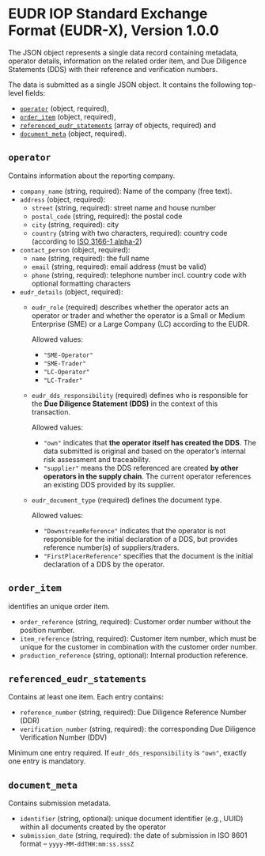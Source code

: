 # EUDR IOP Standard Exchange Format (EUDR-X), Version 1.0.0

The JSON object represents a single data record containing metadata, operator details, information on the related order
item, and Due Diligence Statements (DDS) with their reference and verification numbers.

The data is submitted as a single JSON object. It contains the following top-level fields:

- [`operator`](#operator) (object, required),
- [`order_item`](#order_item) (object, required),
- [`referenced_eudr_statements`](#referenced_eudr_statements) (array of objects, required) and
- [`document_meta`](#document_meta)  (object, required).

## `operator`

Contains information about the reporting company.

- `company_name` (string, required): Name of the company (free text).
- `address` (object, required):
    - `street` (string, required): street name and house number
    - `postal_code` (string, required): the postal code
    - `city` (string, required): city
    - `country` (string with two characters, required): country code (according
      to [ISO 3166-1 alpha-2](https://en.wikipedia.org/wiki/ISO_3166-1))
- `contact_person` (object, required):
    - `name` (string, required): the full name
    - `email` (string, required): email address (must be valid)
    - `phone` (string, required): telephone number incl. country code with optional formatting characters
- `eudr_details` (object, required):
    - `eudr_role` (required) describes whether the operator acts an operator or trader
      and whether the operator is a Small or Medium Enterprise (SME) or a Large Company (LC) according to the EUDR.

      Allowed values:
        - `"SME-Operator"`
        - `"SME-Trader"`
        - `"LC-Operator"`
        - `"LC-Trader"`
    - `eudr_dds_responsibility` (required) defines who is responsible for the **Due Diligence Statement (DDS)** in the
      context of this transaction.

      Allowed values:
        - `"own"` indicates that **the operator itself has created the DDS**. The data submitted is original and based
          on the operator’s internal risk assessment and traceability.
        - `"supplier"` means the DDS referenced are created **by other operators in the supply chain**. The current
          operator references an existing DDS provided by its supplier.
    - `eudr_document_type` (required) defines the document type.

      Allowed values:
        - `"DownstreamReference"` indicates that the operator is not responsible for the initial declaration of a DDS,
          but provides reference number(s) of suppliers/traders.
        - `"FirstPlacerReference"` specifies that the document is the initial declaration of a DDS by the operator.

## `order_item`

identifies an unique order item.

- `order_reference` (string, required): Customer order number without the position number.
- `item_reference` (string, required): Customer item number, which must be unique for the customer in combination with
  the customer order number.
- `production_reference` (string, optional): Internal production reference.

## `referenced_eudr_statements`

Contains at least one item. Each entry contains:

- `reference_number` (string, required): Due Diligence Reference Number (DDR)
- `verification_number` (string, required): the corresponding Due Diligence Verification Number (DDV)

Minimum one entry required. If `eudr_dds_responsibility` is `"own"`, exactly one entry is mandatory.

## `document_meta`

Contains submission metadata.

- `identifier` (string, optional): unique document identifier (e.g., UUID) within all documents created by the operator
- `submission_date` (string, required): the date of submission in ISO 8601 format – `yyyy-MM-ddTHH:mm:ss.sssZ`
